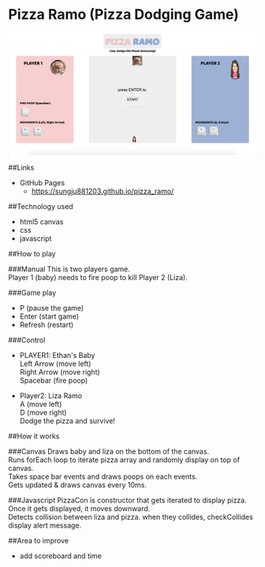 # Pizza Ramo (Pizza Dodging Game)

![alt tag](https://github.com/rainrunner88/pizza_ramo/blob/master/Screen%20Shot%202016-09-09%20at%203.23.32%20PM.png)

##Links
- GitHub Pages
	- https://sungju881203.github.io/pizza_ramo/

##Technology used
* html5 canvas
* css
* javascript


##How to play

###Manual
This is two players game.  
Player 1 (baby) needs to fire poop to kill Player 2 (Liza).

###Game play
* P (pause the game)
* Enter (start game)
* Refresh (restart)

###Control
* PLAYER1: Ethan's Baby  
  Left Arrow (move left)  
  Right Arrow (move right)  
  Spacebar (fire poop)  

* Player2: Liza Ramo  
  A (move left)  
  D (move right)  
  Dodge the pizza and survive!

##How it works

###Canvas
Draws baby and liza on the bottom of the canvas.  
Runs forEach loop to iterate pizza array and randomly display on top of canvas.  
Takes space bar events and draws poops on each events.  
Gets updated & draws canvas every 10ms.

###Javascript
PizzaCon is constructor that gets iterated to display pizza.  
Once it gets displayed, it moves downward.  
Detects collision between liza and pizza. when they collides, checkCollides display alert message.  

##Area to improve
* add scoreboard and time
